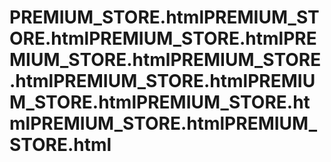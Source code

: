 # PREMIUM_STORE.htmlPREMIUM_STORE.htmlPREMIUM_STORE.htmlPREMIUM_STORE.htmlPREMIUM_STORE.htmlPREMIUM_STORE.htmlPREMIUM_STORE.htmlPREMIUM_STORE.htmlPREMIUM_STORE.htmlPREMIUM_STORE.html
